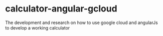 # calculator-angular-gcloud
The development and research on how to use google cloud and angularJs to develop a working calculator
